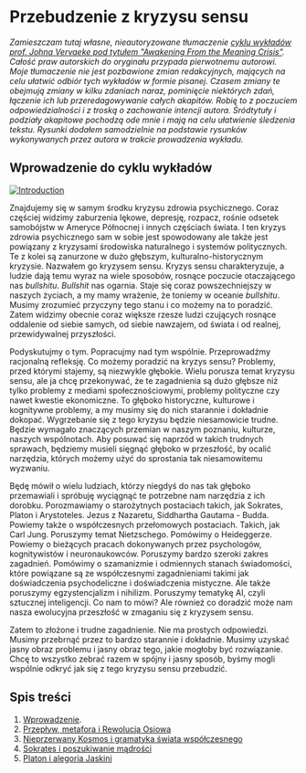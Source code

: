 # Przebudzenie z kryzysu sensu

_Zamieszczam tutaj własne, nieautoryzowane tłumaczenie [cyklu wykładów prof. Johna Vervaeke pod tytułem "Awakening From the Meaning Crisis"](https://youtube.com/playlist?list=PLND1JCRq8Vuh3f0P5qjrSdb5eC1ZfZwWJ). Całość praw autorskich do oryginału przypada pierwotnemu autorowi. Moje tłumaczenie nie jest pozbawione zmian redakcyjnych, mających na celu ułatwić odbiór tych wykładów w formie pisanej. Czasem zmiany te obejmują zmiany w kilku zdaniach naraz, pominięcie niektórych zdań, łączenie ich lub przeredagowywanie całych akapitów. Robię to z poczuciem odpowiedzialności i z troską o zachowanie intencji autora. Śródtytuły i podziały akapitowe pochodzą ode mnie i mają na celu ułatwienie śledzenia tekstu. Rysunki dodałem samodzielnie na podstawie rysunków wykonywanych przez autora w trakcie prowadzenia wykładu._

## Wprowadzenie do cyklu wykładów

[![Introduction](http://img.youtube.com/vi/ncd6q9uIEdw/0.jpg)](http://www.youtube.com/watch?v=ncd6q9uIEdw "Introduction")

Znajdujemy się w samym środku kryzysu zdrowia psychicznego. Coraz częściej widzimy zaburzenia lękowe, depresję, rozpacz, rośnie odsetek samobójstw w Ameryce Północnej i innych częściach świata. I ten kryzys zdrowia psychicznego sam w sobie jest spowodowany ale także jest powiązany z kryzysami środowiska naturalnego i systemów politycznych. Te z kolei są zanurzone w dużo głębszym, kulturalno-historycznym kryzysie. Nazwałem go kryzysem sensu. Kryzys sensu charakteryzuje, a ludzie dają temu wyraz na wiele sposobów, rosnące poczucie otaczającego nas _bullshitu_. _Bullshit_ nas ogarnia. Staje się coraz powszechniejszy w naszych życiach, a my mamy wrażenie, że toniemy w oceanie _bullshitu_. Musimy zrozumieć przyczyny tego stanu i co możemy na to poradzić. Zatem widzimy obecnie coraz większe rzesze ludzi czujących rosnące oddalenie od siebie samych, od siebie nawzajem, od świata i od realnej, przewidywalnej przyszłości.

Podyskutujmy o tym. Popracujmy nad tym wspólnie. Przeprowadźmy racjonalną refleksję. Co możemy poradzić na kryzys sensu? Problemy, przed którymi stajemy, są niezwykle głębokie. Wielu porusza temat kryzysu sensu, ale ja chcę przekonywać, że te zagadnienia są dużo głębsze niż tylko problemy z mediami społecznościowymi, problemy polityczne czy nawet kwestie ekonomiczne. To głęboko historyczne, kulturowe i kognitywne problemy, a my musimy się do nich starannie i dokładnie dokopać. Wygrzebanie się z tego kryzysu będzie niesamowicie trudne. Będzie wymagało znaczących przemian w naszym poznaniu, kulturze, naszych wspólnotach. Aby posuwać się naprzód w takich trudnych sprawach, będziemy musieli sięgnąć głęboko w przeszłość, by ocalić narzędzia, których możemy użyć do sprostania tak niesamowitemu wyzwaniu.

Będę mówił o wielu ludziach, którzy niegdyś do nas tak głęboko przemawiali i spróbuję wyciągnąć te potrzebne nam narzędzia z ich dorobku. Porozmawiamy o starożytnych postaciach takich, jak Sokrates, Platon i Arystoteles. Jezus z Nazaretu, Siddhartha Gautama - Budda. Powiemy także o współczesnych przełomowych postaciach. Takich, jak Carl Jung. Poruszymy temat Nietzschego. Pomówimy o Heideggerze. Powiemy o bieżących pracach dokonywanych przez psychologów, kognitywistów i neuronaukowców. Poruszymy bardzo szeroki zakres zagadnień. Pomówimy o szamanizmie i odmiennych stanach świadomości, które powiązane są ze współczesnymi zagadnieniami takimi jak doświadczenia psychodeliczne i doświadczenia mistyczne. Ale także poruszymy egzystencjalizm i nihilizm. Poruszymy tematykę AI, czyli sztucznej inteligencji. Co nam to mówi? Ale również co doradzić może nam nasza ewolucyjna przeszłość w zmaganiu się z kryzysem sensu.

Zatem to złożone i trudne zagadnienie. Nie ma prostych odpowiedzi. Musimy przebrnąć przez to bardzo starannie i dokładnie. Musimy uzyskać jasny obraz problemu i jasny obraz tego, jakie mogłoby być rozwiązanie. Chcę to wszystko zebrać razem w spójny i jasny sposób, byśmy mogli wspólnie odkryć jak się z tego kryzysu sensu przebudzić.

## Spis treści

1. [Wprowadzenie](ep-01-wprowadzenie.md).
2. [Przepływ, metafora i Rewolucja Osiowa](ep-02-przeplyw-metafora-i-rewolucja-osiowa.md)
3. [Nieprzerwany Kosmos i gramatyka świata współczesnego](ep-03-nieprzerwany-kosmos-i-gramatyka-swiata-wspolczesnego.md)
4. [Sokrates i poszukiwanie mądrości](ep-04-sokrates-i-poszukiwanie-madrosci.md)
5. [Platon i alegoria Jaskini](ep-05-platon-i-alegoria-jaskini.md)
